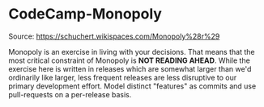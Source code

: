 # CodeCamp-Monopoly
Source: https://schuchert.wikispaces.com/Monopoly%28r%29

Monopoly is an exercise in living with your decisions.  That means that the most critical constraint of Monopoly is **NOT READING AHEAD**.  While the exercise here is written in releases which are somewhat larger than we'd ordinarily like larger, less frequent releases are less disruptive to our primary development effort.  Model distinct "features" as commits and use pull-requests on a per-release basis.

